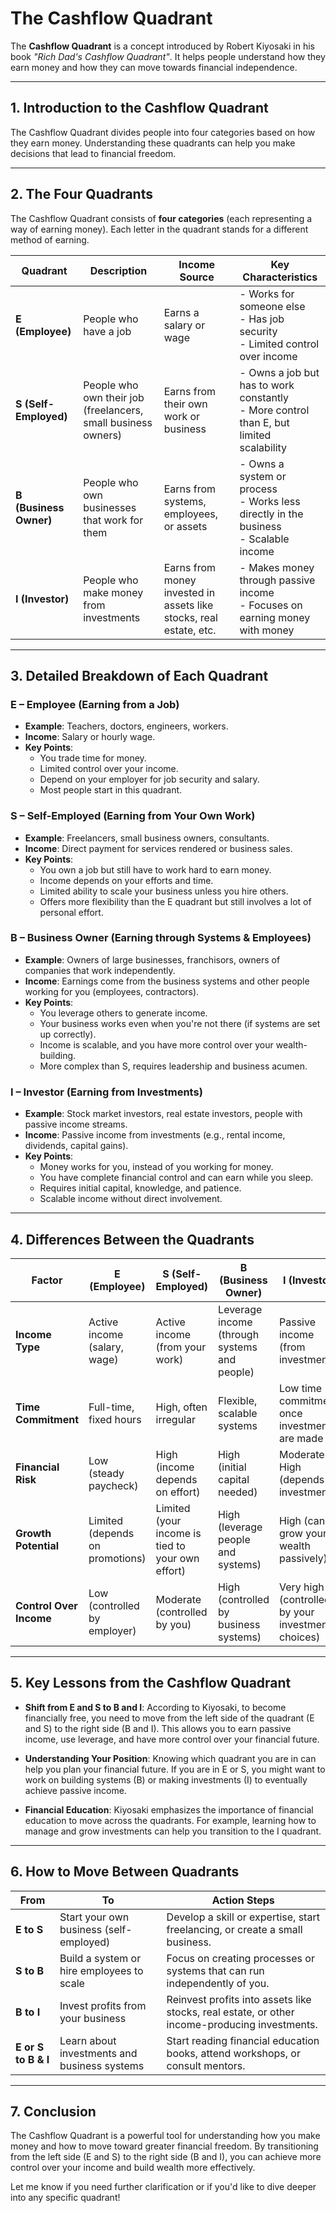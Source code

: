 # The Cashflow Quadrant

The **Cashflow Quadrant** is a concept introduced by Robert Kiyosaki in his book *"Rich Dad's Cashflow Quadrant"*. It helps people understand how they earn money and how they can move towards financial independence. 

---

## 1. Introduction to the Cashflow Quadrant

The Cashflow Quadrant divides people into four categories based on how they earn money. Understanding these quadrants can help you make decisions that lead to financial freedom.

---

## 2. The Four Quadrants

The Cashflow Quadrant consists of **four categories** (each representing a way of earning money). Each letter in the quadrant stands for a different method of earning.

| **Quadrant** | **Description**                          | **Income Source**             | **Key Characteristics**                   |
|--------------|------------------------------------------|--------------------------------|--------------------------------------------|
| **E (Employee)**    | People who have a job                  | Earns a salary or wage         | - Works for someone else<br>- Has job security<br>- Limited control over income |
| **S (Self-Employed)** | People who own their job (freelancers, small business owners) | Earns from their own work or business | - Owns a job but has to work constantly<br>- More control than E, but limited scalability |
| **B (Business Owner)**  | People who own businesses that work for them | Earns from systems, employees, or assets | - Owns a system or process<br>- Works less directly in the business<br>- Scalable income |
| **I (Investor)**  | People who make money from investments | Earns from money invested in assets like stocks, real estate, etc. | - Makes money through passive income<br>- Focuses on earning money with money |

---

## 3. Detailed Breakdown of Each Quadrant

### **E – Employee (Earning from a Job)**
- **Example**: Teachers, doctors, engineers, workers.
- **Income**: Salary or hourly wage.
- **Key Points**:
  - You trade time for money.
  - Limited control over your income.
  - Depend on your employer for job security and salary.
  - Most people start in this quadrant.

### **S – Self-Employed (Earning from Your Own Work)**
- **Example**: Freelancers, small business owners, consultants.
- **Income**: Direct payment for services rendered or business sales.
- **Key Points**:
  - You own a job but still have to work hard to earn money.
  - Income depends on your efforts and time.
  - Limited ability to scale your business unless you hire others.
  - Offers more flexibility than the E quadrant but still involves a lot of personal effort.

### **B – Business Owner (Earning through Systems & Employees)**
- **Example**: Owners of large businesses, franchisors, owners of companies that work independently.
- **Income**: Earnings come from the business systems and other people working for you (employees, contractors).
- **Key Points**:
  - You leverage others to generate income.
  - Your business works even when you're not there (if systems are set up correctly).
  - Income is scalable, and you have more control over your wealth-building.
  - More complex than S, requires leadership and business acumen.

### **I – Investor (Earning from Investments)**
- **Example**: Stock market investors, real estate investors, people with passive income streams.
- **Income**: Passive income from investments (e.g., rental income, dividends, capital gains).
- **Key Points**:
  - Money works for you, instead of you working for money.
  - You have complete financial control and can earn while you sleep.
  - Requires initial capital, knowledge, and patience.
  - Scalable income without direct involvement.

---

## 4. Differences Between the Quadrants

| **Factor**           | **E (Employee)**               | **S (Self-Employed)**           | **B (Business Owner)**            | **I (Investor)**             |
|----------------------|--------------------------------|---------------------------------|-----------------------------------|-----------------------------|
| **Income Type**      | Active income (salary, wage)    | Active income (from your work)  | Leverage income (through systems and people) | Passive income (from investments) |
| **Time Commitment**  | Full-time, fixed hours         | High, often irregular           | Flexible, scalable systems       | Low time commitment once investments are made |
| **Financial Risk**   | Low (steady paycheck)          | High (income depends on effort) | High (initial capital needed)    | Moderate to High (depends on investments) |
| **Growth Potential** | Limited (depends on promotions) | Limited (your income is tied to your own effort) | High (leverage people and systems) | High (can grow your wealth passively) |
| **Control Over Income** | Low (controlled by employer)  | Moderate (controlled by you)    | High (controlled by business systems) | Very high (controlled by your investment choices) |

---

## 5. Key Lessons from the Cashflow Quadrant

- **Shift from E and S to B and I**: According to Kiyosaki, to become financially free, you need to move from the left side of the quadrant (E and S) to the right side (B and I). This allows you to earn passive income, use leverage, and have more control over your financial future.
  
- **Understanding Your Position**: Knowing which quadrant you are in can help you plan your financial future. If you are in E or S, you might want to work on building systems (B) or making investments (I) to eventually achieve passive income.

- **Financial Education**: Kiyosaki emphasizes the importance of financial education to move across the quadrants. For example, learning how to manage and grow investments can help you transition to the I quadrant.

---

## 6. How to Move Between Quadrants

| **From**       | **To**                         | **Action Steps**                                              |
|----------------|---------------------------------|---------------------------------------------------------------|
| **E to S**     | Start your own business (self-employed) | Develop a skill or expertise, start freelancing, or create a small business. |
| **S to B**     | Build a system or hire employees to scale | Focus on creating processes or systems that can run independently of you. |
| **B to I**     | Invest profits from your business | Reinvest profits into assets like stocks, real estate, or other income-producing investments. |
| **E or S to B & I** | Learn about investments and business systems | Start reading financial education books, attend workshops, or consult mentors. |

---

## 7. Conclusion

The Cashflow Quadrant is a powerful tool for understanding how you make money and how to move toward greater financial freedom. By transitioning from the left side (E and S) to the right side (B and I), you can achieve more control over your income and build wealth more effectively.

Let me know if you need further clarification or if you'd like to dive deeper into any specific quadrant!

